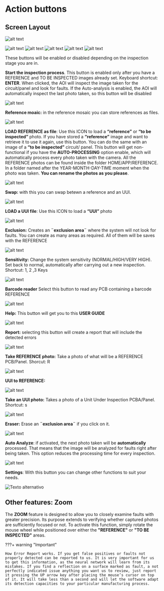 # Action buttons

## Screen Layout

![alt text](assets/screen.png)



![alt text](assets/screen2.png)
![alt text](assets/screen3.png)
![alt text](assets/screen4.png)
![alt text](assets/screen5.png)
![alt text](assets/screen6.png)

These buttons will be enabled or disabled depending on the inspection stage you are in.


**Start the inspection process**. This button is enabled only after you have a REFERENCE and TO BE INSPECTED images already set. Keyboard shortcut: **ENTER**. When clicked, the AOI will inspect the image taken for the circuit/panel and look for faults. If the Auto-analysis is enabled, the AOI will automatically inspect the last photo taken, so this button will be disabled

 ![alt text](assets/menu.png)

**Reference moaic:** in the reference mosaic you can store references as files.

![alt text](assets/menu-mosaic.png)

**LOAD REFERENCE as file**: Use this ICON to load a **“reference”** or **“to be inspected”** photo. If you have stored a **“reference”** image and want to retrieve it to use it again, use this button. You can do the same with an image of a **“to be inspected”** circuit/ panel. This button will get non-functional if you have the **AUTO-PROCESSING** option enable, which will automatically process every photo taken with the camera. All the REFERENCE photos can be found inside the folder HOME/APP/REFERENCE. In a folder named after the YEAR-MONTH-DAY-TIME moment when the photo was taken. **You can rename the photos as you please**.

![alt text](assets/menu-load-ref-file.png)

**Swap:** with this you can swap betewn a reference and an UUI.

![alt text](assets/menu-tab.png)

**LOAD a UUI file**: Use this ICON to load a **“UUI”** photo

![alt text](assets/menu-load-uui-file.png)

**Exclusion:** Creates an **¨exclusion area¨** where the system will not look for faults. You can create as many areas as required. All of them will be saves with the REFERENCE

![alt text](assets/menu-exclusion.png)

**Sensitivity:** Change the system sensitivity (NORMAL/HIGH/VERY HIGH). Set back to normal, automatically after carrying out a new inspection. Shortcut: 1, 2 ,3 Keys

![alt text](assets/menu-sensitivity.png)

**Barcode reader** Select this button to read any PCB containing a barcode REFERENCE

![alt text](assets/menu-barcode.png)

**Help:** This button will get you to this **USER GUIDE**

![alt text](assets/menu-help.png)

**Report:** selecting this button will create a report that will include the detected errors

![alt text](assets/menu-report.png)

**Take REFERENCE photo:** Take a photo of what will be a REFERENCE PCB/Panel. Shorcut: R

![alt text](assets/menu-take-ref.png)

**UUI to REFERENCE:** 

![alt text](assets/menu-uui-to-ref.png)

**Take an UUI photo:** Takes a photo of a Unit Under Inspection PCBA/Panel. Shortcut: s

![alt text](assets/menu-take-uui.png)

**Eraser:** Erase an **¨exclusion area¨** if you click on it.


![alt text](assets/menu-rm-exclusion.png)

**Auto Analyze**:  if activated, the next photo taken will be **automatically** processed. That means that the image will be analyzed for faults right after being taken. This option reduces the processing time for every inspection.

![alt text](assets/menu-auto-process.png)

**Settings**: With this button you can change other functions to suit your needs.

![Texto alternativo](assets/menu-settings.png)

## Other features: Zoom


The **ZOOM** feature is designed to allow you to closely examine faults with greater precision. Its purpose extends to verifying whether captured photos are sufficiently focused or not. To activate this function, simply rotate the mouse wheel while positioned over either the **"REFERENCE"** or **"TO BE INSPECTED"** areas.

???+ warning "Important"

    How Error Report works. If you get false positives or faults not properly detected can be reported to us. It is very important for us to get this information, as the neural network will learn from its mistakes. If you find a reflection on a surface marked as fault, a not perfectly indicated issue anything you want us to review, just report it pressing the UP arrow key after placing the mouse’s cursor on top of it. It will take less than a second and will let the software adapt its detection capacities to your particular manufacturing process.

